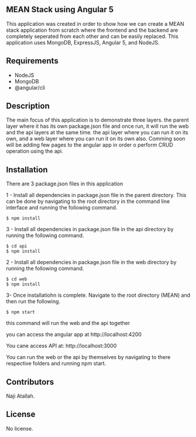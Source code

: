 ## MEAN Stack using Angular 5

This application was created in order to show how we can create a MEAN stack application from scratch where the frontend and the backend are completely seperated from each other and can be easily replaced. This application uses MongoDB, ExpressJS, Angular 5, and NodeJS.

## Requirements

- NodeJS
- MongoDB
- @angular/cli

## Description

The main focus of this application is to demonstrate three layers. the parent layer where it has its own package.json file and once run, it will run the web and the api layers at the same time. the api layer where you can run it on its own, and a web layer where you can run it on its own also.
Comming soon will be adding few pages to the angular app in order o perform CRUD operation using the api.

## Installation

There are 3 package.json files in this application

1 - Install all dependencies in package.json file in the parent directory. This can be done by navigating to the root directory in the command line interface and running the following command.
```
$ npm install
```

3 - Install all dependencies in package.json file in the api directory by running the following command.
```
$ cd api
$ npm install
```

2 - Install all dependencies in package.json file in the web directory by running the following command.
```
$ cd web
$ npm install
```

3- Once installatiohn is complete. Navigate to the root directory (MEAN) and then run the following.  

```
$ npm start
```

this command will run the web and the api together

you can access the angular app at http://localhost:4200

You cane access API at: http://localhost:3000

You can run the web or the api by themselves by navigating to there respective folders and running npm start.

## Contributors

Naji Atallah.

## License

No license.
